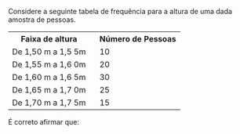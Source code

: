 Considere a seguinte tabela de frequência para a altura de uma dada amostra de pessoas.

<style>
th: { padding: 10px; }
</style>

<table>
<tr>
<th style="padding-right: 20px">Faixa de altura</th>
<th>Número de Pessoas</th>
</tr>

<tr><td style="padding-right: 20px">De 1,50 m a 1,5 5m</td><td>10</td></tr>
<tr><td style="padding-right: 20px">De 1,55 m a 1,6 0m</td><td>20</td></tr>
<tr><td style="padding-right: 20px">De 1,60 m a 1,6 5m</td><td>30</td></tr>
<tr><td style="padding-right: 20px">De 1,65 m a 1,7 0m</td><td>25</td></tr>
<tr><td style="padding-right: 20px">De 1,70 m a 1,7 5m</td><td>15</td></tr>
</table>

É correto afirmar que: 


